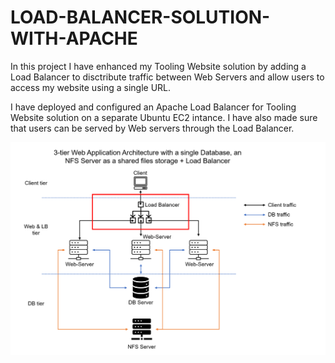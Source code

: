 # LOAD-BALANCER-SOLUTION-WITH-APACHE

In this project I have enhanced my Tooling Website solution by adding a Load Balancer to disctribute traffic between Web Servers and allow users to access my website using a single URL.

I have deployed and configured an Apache Load Balancer for Tooling Website solution on a separate Ubuntu EC2 intance. I have also made sure that users can be served by Web servers through the Load Balancer.

![](images/Capture.PNG)
